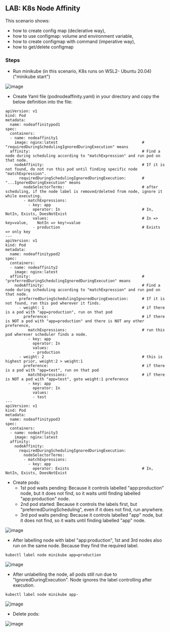 ## LAB: K8s Node Affinity

This scenario shows:
- how to create config map (declerative way),
- how to use configmap: volume and environment variable,
- how to create configmap with command (imperative way),
- how to get/delete configmap


### Steps

- Run minikube  (in this scenario, K8s runs on WSL2- Ubuntu 20.04) ("minikube start")

![image](https://user-images.githubusercontent.com/10358317/153183333-371fe598-d5a4-4b86-9b5d-9e33f35063cc.png)

- Create Yaml file (podnodeaffinity.yaml) in your directory and copy the below definition into the file:

``` 
apiVersion: v1
kind: Pod
metadata:
  name: nodeaffinitypod1
spec:
  containers:
  - name: nodeaffinity1
    image: nginx:latest                                     # "requiredDuringSchedulingIgnoredDuringExecution" means
  affinity:                                                 # Find a node during scheduling according to "matchExpression" and run pod on that node. 
    nodeAffinity:                                           # If it is not found, do not run this pod until finding specific node "matchExpression".
      requiredDuringSchedulingIgnoredDuringExecution:       # "...IgnoredDuringExecution" means  
        nodeSelectorTerms:                                  # after scheduling, if the node label is removed/deleted from node, ignore it while executing. 
        - matchExpressions:
          - key: app
            operator: In                                    # In, NotIn, Exists, DoesNotExist
            values:                                         # In => key=value,    NotIn => key!=value
            - production                                    # Exists => only key   
---
apiVersion: v1
kind: Pod
metadata:
  name: nodeaffinitypod2
spec:
  containers:
  - name: nodeaffinity2
    image: nginx:latest
  affinity:                                                 # "preferredDuringSchedulingIgnoredDuringExecution" means
    nodeAffinity:                                           # Find a node during scheduling according to "matchExpression" and run pod on that node. 
      preferredDuringSchedulingIgnoredDuringExecution:      # If it is not found, run this pod wherever it finds.
      - weight: 1                                           # if there is a pod with "app=production", run on that pod
        preference:                                         # if there is NOT a pod with "app=production" and there is NOT any other preference, 
          matchExpressions:                                 # run this pod wherever scheduler finds a node. 
          - key: app
            operator: In
            values:
            - production
      - weight: 2                                           # this is highest prior, weight:2 > weight:1
        preference:                                         # if there is a pod with "app=test", run on that pod
          matchExpressions:                                 # if there is NOT a pod with "app=test", goto weight:1 preference
          - key: app
            operator: In
            values:
            - test
---
apiVersion: v1
kind: Pod
metadata:
  name: nodeaffinitypod3
spec:
  containers:
  - name: nodeaffinity3
    image: nginx:latest
  affinity:
    nodeAffinity:
      requiredDuringSchedulingIgnoredDuringExecution:
        nodeSelectorTerms:
        - matchExpressions:
          - key: app
            operator: Exists                                # In, NotIn, Exists, DoesNotExist
```

- Create pods:
  - 1st pod waits pending: Because it controls labelled "app:production" node, but it does not find, so it waits until finding labelled "app:production" node.
  - 2nd pod started: Because it controls the labels first, but "preferredDuringScheduling", even if it does not find, run anywhere.
  - 3rd pod waits pending: Because it controls labelled "app" node, but it does not find, so it waits until finding labelled "app" node.
  
![image](https://user-images.githubusercontent.com/10358317/153663079-4ce6a3cd-68a5-4df7-af2b-8c7a9bb3ea67.png)

- After labelling node with label "app:production", 1st and 3rd nodes also run on the same node. Because they find the required label. 

```
kubectl label node minikube app=production
```
![image](https://user-images.githubusercontent.com/10358317/153664135-9752ca3b-6154-41bd-a026-7bb063bdbf23.png)

- After unlabelling the node, all pods still run due to "IgnoredDuringExecution". Node ignores the label controlling after execution.

```
kubectl label node minikube app-
```

![image](https://user-images.githubusercontent.com/10358317/153664599-b6426c70-93c3-45a7-95bf-721cded025e7.png)

- Delete pods:

![image](https://user-images.githubusercontent.com/10358317/153665104-11406023-86c5-456b-89a8-7ba486f2c560.png)


